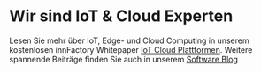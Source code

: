 # Wir sind IoT & Cloud Experten
Lesen Sie mehr über IoT, Edge- und Cloud Computing in unserem kostenlosen innFactory Whitepaper [IoT Cloud Plattformen](https://iot-whitepaper.innfactory.de/). Weitere spannende Beiträge finden Sie auch in unserem [Software Blog](https://innfactory.de/blog)
